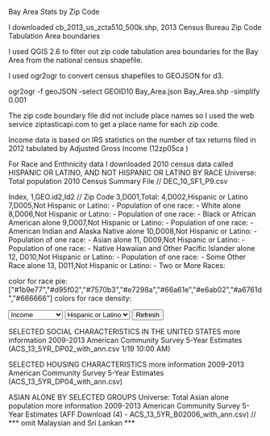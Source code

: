 



Bay Area Stats by Zip Code

I downloaded cb_2013_us_zcta510_500k.shp, 2013 Census Bureau Zip Code Tabulation Area boundaries 

I used QGIS 2.6 to filter out zip code tabulation area boundaries for the Bay Area from the national census shapefile.

I used ogr2ogr to convert census shapefiles to GEOJSON for d3.

ogr2ogr -f geoJSON -select GEOID10  Bay_Area.json Bay_Area.shp -simplify 0.001

The zip code boundary file did not include place names so I used the web service ziptasticapi.com to get a place name for each zip code.

Income data is based on IRS statistics on the number of tax returns filed in 2012 tabulated by Adjusted Gross Income (12zp05ca )

For Race and Enthnicity data I downloaded 2010 census data called HISPANIC OR LATINO, AND NOT HISPANIC OR LATINO BY RACE
Universe: Total population  2010 Census Summary File   // DEC_10_SF1_P9.csv

Index,
1,GEO.id2,Id2  // Zip Code
3,D001,Total:
4,D002,Hispanic or Latino
7,D005,Not Hispanic or Latino: - Population of one race: - White alone
8,D006,Not Hispanic or Latino: - Population of one race: - Black or African American alone
9,D007,Not Hispanic or Latino: - Population of one race: - American Indian and Alaska Native alone
10,D008,Not Hispanic or Latino: - Population of one race: - Asian alone
11, D009,Not Hispanic or Latino: - Population of one race: - Native Hawaiian and Other Pacific Islander alone
12, D010,Not Hispanic or Latino: - Population of one race: - Some Other Race alone
13, D011,Not Hispanic or Latino: - Two or More Races:


color for race pie: ["#1b9e77","#d95f02","#7570b3","#e7298a","#66a61e","#e6ab02","#a6761d","#666666"]
colors for race density: 

<select name="statType">
	<option value="0">Income</option>
	<option value="1">Race/Ethnicity</option>
</select>

<select name="raceList" >
  <option value="1">Hispanic or Latino</option>
  <option value="2">White</option>
  <option value="3">African American</option>
  <option value="4">Native American</option>
  <option value="5">Asian</option>
  <option value="6">Pacific Islander</option>
  <option value="7">Other Race</option>
  <option value="8">Mixed Race</option>
</select>
<button type="button">Refresh</button>


SELECTED SOCIAL CHARACTERISTICS IN THE UNITED STATES  more information
2009-2013 American Community Survey 5-Year Estimates  (ACS_13_5YR_DP02_with_ann.csv  1/19 10:00 AM)


SELECTED HOUSING CHARACTERISTICS  more information
2009-2013 American Community Survey 5-Year Estimates (ACS_13_5YR_DP04_with_ann.csv)


ASIAN ALONE BY SELECTED GROUPS
Universe: Total Asian alone population  more information
2009-2013 American Community Survey 5-Year Estimates  (AFF Download (4) - ACS_13_5YR_B02006_with_ann.csv)
  // *** omit Malaysian and Sri Lankan ***
